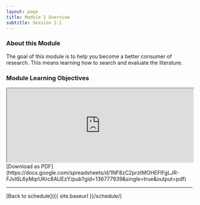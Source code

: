 ```yaml
---
layout: page
title: Module 2 Overview 
subtitle: Session 2.1
---
```


### About this Module

The goal of this module is to help you become a better consumer of research. This means learning how to search and evaluate the literature.

### Module Learning Objectives
<iframe width="100%" height="200" src="https://docs.google.com/spreadsheets/d/1NF8zC2prztMOHEFlFgLJR-FJvI6L6yMqrUKrc8AUEzY/pubhtml?gid=136777939&amp;single=true&amp;widget=true&amp;headers=false"></iframe>
[Download as PDF](https://docs.google.com/spreadsheets/d/1NF8zC2prztMOHEFlFgLJR-FJvI6L6yMqrUKrc8AUEzY/pub?gid=136777939&single=true&output=pdf)

* * *

[Back to schedule]({{ site.baseurl }}/schedule/)